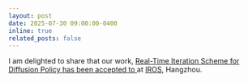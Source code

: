 ```yaml
---
layout: post
date: 2025-07-30 09:00:00-0400
inline: true
related_posts: false
---
```


I am delighted to share that our work, <a href= "https://rti-dp.github.io/">Real-Time Iteration Scheme for Diffusion Policy has been accepted to </a> at <a href= "https://www.iros25.org/">IROS</a>, Hangzhou.
